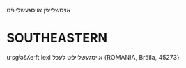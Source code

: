 אויסשלייפֿן
אויסגעשלייפֿט

SOUTHEASTERN
==============

uˑsgʲəšʎeˑft lexl אויסגעשלייפֿט לעכל {ROMANIA, Brăila, 45273}
